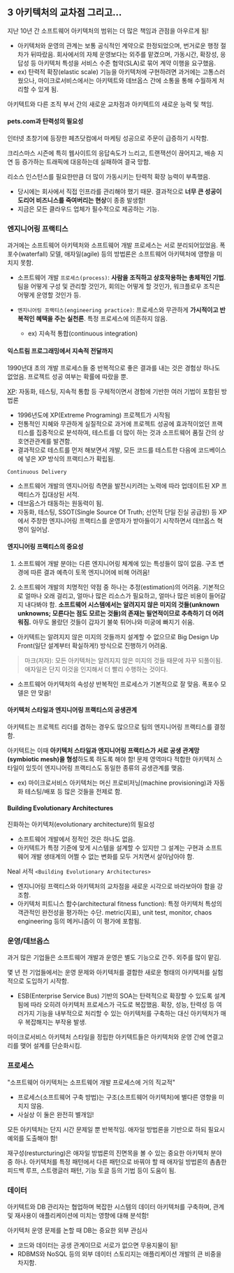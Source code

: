 ## 3 아키텍처의 교차점 그리고...

지난 10년 간 소프트웨어 아키텍처의 범위는 더 많은 책임과 관점을 아우르게 됨!

- 아키텍처와 운영의 관계는 보통 공식적인 계약으로 한정되었으며, 번거로운 행정 절차가 뒤따랐음. 회사에서의 자체 운영보다는 외주를 맡겼으며, 가동시간, 확장성, 응답성 등 아키텍처 특성을 서비스 수준 협약(SLA)로 묶어 계약 이행을 요구했음.
- ex) 탄력적 확장(elastic scale) 기능을 아키텍처에 구현하려면 과거에는 고통스러웠으나, 마이크로서비스에서는 아키텍트와 데브옵스 간에 소통을 통해 수월하게 처리할 수 있게 됨.

아키텍트와 다른 조직 부서 간의 새로운 교차점과 아키텍트의 새로운 능력 및 책임.

#### pets.com과 탄력성의 필요성

인터넷 초창기에 등장한 페츠닷컴에서 마케팅 성공으로 주문이 급증하기 시작함.

크리스마스 시즌에 특히 웹사이트의 응답속도가 느리고, 트랜잭션이 끊어지고, 배송 지연 등 증가하는 트래픽에 대응하는데 실패하여 결국 망함.

리소스 인스턴스를 필요한만큼 더 많이 가동시키는 탄력적 확장 능력이 부족했음.

- 당시에는 회사에서 직접 인프라를 관리해야 했기 때문. 결과적으로 **너무 큰 성공이 도리어 비즈니스를 죽여버리는 현상**이 종종 발생함!
- 지금은 모든 클라우드 업체가 필수적으로 제공하는 기능.

### 엔지니어링 프랙티스

과거에는 소프트웨어 아키텍처와 소프트웨어 개발 프로세스는 서로 분리되어있었음. 폭포수(waterfall) 모델, 애자일(agile) 등의 방법론은 소프트웨어 아키텍처에 영향을 미치지 못함.

- 소프트웨어 개발 `프로세스(process)`: **사람을 조직하고 상호작용하는 총체적인 기법**. 팀을 어떻게 구성 및 관리할 것인가, 회의는 어떻게 할 것인가, 워크플로우 조직은 어떻게 운영할 것인가 등.

- `엔지니어링 프랙티스(engineering practice)`: 프로세스와 무관하게 **가시적이고 반복적인 혜택을 주는 실천론**. 특정 프로세스에 의존하지 않음.
  - ex) 지속적 통합(continuous integration)

#### 익스트림 프로그래밍에서 지속적 전달까지

1990년대 초의 개발 프로세스들 중 반복적으로 좋은 결과를 내는 것은 경험상 하나도 없었음. 프로젝트 성공 여부는 확률에 따랐을 뿐.

[XP](http://www.extremeprogramming.org): 자동화, 테스팅, 지속적 통합 등 구체적이면서 경험에 기반한 여러 기법이 포함된 방법론

- 1996년도에 XP(Extreme Programing) 프로젝트가 시작됨
- 전통적인 지혜와 무관하게 실질적으로 과거에 프로젝트 성공에 효과적이었던 프랙티스를 집중적으로 분석하여, 테스트를 더 많이 하는 것과 소프트웨어 품질 간의 상호연관관계를 발견함.
- 결과적으로 테스트를 먼저 해보면서 개발, 모든 코드를 테스트한 다음에 코드베이스에 넣은 XP 방식의 프랙티스가 확립됨.

`Continuous Delivery`

- 소프트웨어 개발의 엔지니어링 측면을 발전시키려는 노력에 따라 업데이트된 XP 프랙티스가 집대상된 서적.
- 데브옵스가 태동하는 원동력이 됨.
- 자동화, 테스팅, SSOT(Single Source Of Truth; 선언적 단일 진실 공급원) 등 XP에서 주창한 엔지니어링 프랙티스를 운영자가 받아들이기 시작하면서 데브옵스 혁명이 일어남.

#### 엔지니어링 프랙티스의 중요성

1. 소프트웨어 개발 분야는 다른 엔지니어링 체계에 있는 특성들이 많이 없음. 구조 변경에 따른 결과 예측이 토목 엔지니어에 비해 어려움!

2. 소프트웨어 개발의 치명적인 약점 중 하나는 추정(estimation)의 어려움. 기본적으로 얼마나 오래 걸리고, 얼마나 많은 리소스가 필요하고, 얼마나 많은 비용이 들어갈지 내다봐야 함. **소프트웨어 시스템에서는 알려지지 않은 미지의 것들(unknown unknowns; 모른다는 점도 모르는 것들)의 존재는 필연적이므로 추측하기 더 어려워짐.** 아무도 몰랐던 것들이 갑자기 불쑥 튀어나와 미궁에 빠지기 쉬움.

- 아키텍트는 알려지지 않은 미지의 것들까지 설계할 수 없으므로 Big Design Up Front(일단 설계부터 확실하게!) 방식으로 진행하기 어려움.

> 마크(저자): 모든 아키텍처는 알려지지 않은 미지의 것들 때문에 자꾸 되풀이됨. 애자일은 단지 이것을 인지해서 더 빨리 수행하는 것이다.

- 소프트웨어 아키텍처의 속성상 반복적인 프로세스가 기본적으로 잘 맞음. 폭포수 모델은 안 맞음!

#### 아키텍처 스타일과 엔지니어링 프랙티스의 공생관계

아키텍트는 프로젝트 리더를 겸하는 경우도 많으므로 팀의 엔지니어링 프랙티스를 결정함.

아키텍트는 이때 **아키텍처 스타일과 엔지니어링 프랙티스가 서로 공생 관계망(symbiotic mesh)을 형성**하도록 하도록 해야 함! 문제 영역마다 적합한 아키텍처 스타일이 있듯이 엔지니어링 프랙티스도 동일한 종류의 공생관계를 맺음.

- ex) 마이크로서비스 아키텍처는 머신 프로비저닝(machine provisioning)과 자동화 테스팅/배포 등 많은 것들을 전제로 함.

#### Building Evolutionary Architectures

진화하는 아키텍처(evolutionary architecture)의 필요성

- 소프트웨어 개발에서 정적인 것은 하나도 없음.
- 아키텍트가 특정 기준에 맞게 시스템을 설계할 수 있지만 그 설계는 구현과 소프트웨어 개발 생태계의 어쩔 수 없는 변화를 모두 거치면서 살아남아야 함.

Neal 서적 `<Building Evolutionary Architectures>`

- 엔지니어링 프랙티스와 아키텍처의 교차점을 새로운 시각으로 바라보아야 함을 강조함.
- 아키텍처 피트니스 함수(architectural fitness function): 특정 아키텍처 특성의 객관적인 완전성을 평가하는 수단. metric(지표), unit test, monitor, chaos engineering 등의 메커니즘이 이 평가에 포함됨.

### 운영/데브옵스

과거 많은 기업들은 소프트웨어 개발과 운영은 별도 기능으로 간주. 외주를 많이 맡김.

몇 년 전 기업들에서는 운영 문제와 아키텍처를 결합한 새로운 형태의 아키텍처를 실험적으로 도입하기 시작함.

- ESB(Enterprise Service Bus) 기반의 SOA는 탄력적으로 확장할 수 있도록 설계됨에 따라 오히려 아키텍처 프로세스가 극도로 복잡했음. 확장, 성능, 탄력성 등 여러가지 기능을 내부적으로 처리할 수 있는 아키텍처를 구축하는 대신 아키텍처가 매우 복잡해지는 부작용 발생.

마이크로서비스 아키텍처 스타일을 정립한 아키텍트들은 아키텍처와 운영 간에 연결고리를 맺어 설계를 단순화시킴.

### 프로세스

"소프트웨어 아키텍처는 소프트웨어 개발 프로세스에 거의 직교적"

- 프로세스(소프트웨어 구축 방법)는 구조(소프트웨어 아키텍처)에 별다른 영향을 미치지 않음.
- 사실상 이 둘은 완전히 별개임!

모든 아키텍처는 단지 시간 문제일 뿐 반복적임. 애자일 방법론을 기반으로 하되 필요시 예외를 도출해야 함!

재구성(resturcturing)은 애자일 방법론의 진면목을 볼 수 있는 중요한 아키텍처 분야 중 하나. 아키텍처를 특정 패턴에서 다른 패턴으로 바꿔야 할 때 애자일 방법론의 촘촘한 피드백 루프, 스트랭글러 패턴, 기능 토글 등의 기법 등이 도움이 됨.

### 데이터

아키텍트와 DB 관리자는 협업하며 복잡한 시스템의 데이터 아키텍처를 구축하며, 관계 및 재사용이 애플리케이션에 미치는 영향에 대해 분석함!

아키텍처 운영 문제를 논할 때 DB는 중요한 외부 관심사

- 코드와 데이터는 공생 관계이므로 서로가 없으면 무용지물이 됨!
- RDBMS와 NoSQL 등의 외부 데이터 스토리지는 애플리케이션 개발의 큰 비중을 차지함.
